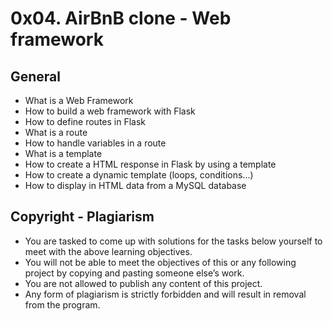 # 0x04. AirBnB clone - Web framework

## General

* What is a Web Framework
* How to build a web framework with Flask
* How to define routes in Flask
* What is a route
* How to handle variables in a route
* What is a template
* How to create a HTML response in Flask by using a template
* How to create a dynamic template (loops, conditions…)
* How to display in HTML data from a MySQL database

## Copyright - Plagiarism

* You are tasked to come up with solutions for the tasks below yourself to meet with the above learning objectives.
* You will not be able to meet the objectives of this or any following project by copying and pasting someone else’s work.
* You are not allowed to publish any content of this project.
* Any form of plagiarism is strictly forbidden and will result in removal from the program.
